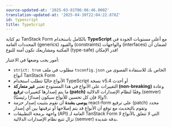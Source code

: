 ```yaml
---
source-updated-at: '2025-03-01T06:06:46.000Z'
translation-updated-at: '2025-04-30T22:04:22.878Z'
id: typescript
title: TypeScript
---
```


تم كتابة TanStack Form بالكامل باستخدام **TypeScript** مع أعلى مستويات الجودة في المحددات العامة (generics) والقيود (constraints) والواجهات (interfaces) لضمان أن المكتبة ومشاريعك تكون آمنة للنوع (type-safe) قدر الإمكان!

أمور يجب وضعها في الاعتبار:

- `strict: true` مطلوب في ملف `tsconfig.json` الخاص بك للاستفادة القصوى من أنواع TanStack Form
- الأنواع حاليًا تتطلب استخدام TypeScript نسخة v5.4 أو أحدث
- التغييرات على الأنواع في هذا المستودع تعتبر **غير متعاركة (non-breaking)** وعادة ما يتم إصدارها كتغييرات **ترقيع (patch)** وفقًا لنظام الإصدارات الدلالية (semver) (وإلا فإن كل تحسين للأنواع سيكون إصدارًا رئيسيًا!).
- **يوصى بشدة** أن تقوم بتثبيت إصدار حزمة react-form على ترقيع (patch) محدد وتقوم بالتحديث مع توقع أن الأنواع قد يتم إصلاحها أو ترقيتها بين أي إصدار
- واجهة برمجة التطبيقات (API) العامة لـ TanStack Form التي لا تتعلق بالأنواع لا تزال تتبع نظام الإصدارات الدلالية (semver) بدقة شديدة.
